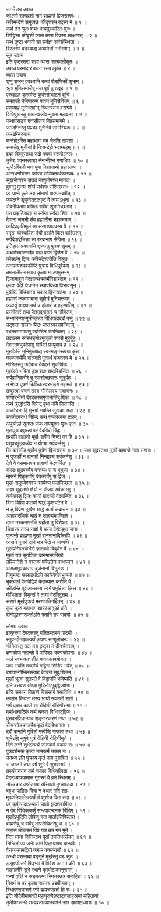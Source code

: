 जनमेजय उवाच  
कोऽसौ सत्यव्रतो नाम ब्राह्मणो द्विजसत्तमः ।  
कस्मिन्देशे समुत्पन्नः कीदृशश्च वदस्व मे ॥ १ ॥  
कथं तेन श्रुतः शब्दः कथमुच्चारितः पुनः ।  
सिद्धिश्च कीदृशी जाता तस्य विप्रस्य तत्क्षणात् ॥ २ ॥  
कथं तुष्टा भवानी सा सर्वज्ञा सर्वसंस्थिता ।  
विस्तरेण वदस्वाद्य कथामेतां मनोरमाम् ॥ ३ ॥  
सूत उवाच  
इति पृष्टस्तदा राज्ञा व्यासः सत्यवतीसुतः ।  
उवाच परमोदारं वचनं रसवच्छुचि ॥ ४ ॥  
व्यास उवाच  
शृणु राजन् प्रवक्ष्यामि कथां पौराणिकीं शुभाम् ।  
श्रुता मुनिसमाजेषु मया पूर्वं कुरूद्वह ॥ ५ ॥  
एकदाऽहं कुरुश्रेष्ठ कुर्वंस्तीर्थाटनं शुचि ।  
सम्प्राप्तो नैमिषारण्यं पावनं मुनिसेवितम् ॥ ६ ॥  
प्रणम्याहं मुनीन्सर्वान् स्थितस्तत्र वराश्रमे ।  
विधिपुत्रास्तु यत्रासञ्जीवन्मुक्ता महाव्रताः ॥ ७ ॥  
कथाप्रसङ्ग एवासीत्तत्र विप्रसमागमे ।  
जमदग्निस्तु पप्रच्छ मुनीनेवं समास्थितः ॥ ८ ॥  
जमदग्निरुवाच  
सन्देहोऽस्ति महाभागा मम चेतसि तापसाः ।  
समाजेषु मुनीनां वै निःसन्देहो भवाम्यहम् ॥ ९ ॥  
ब्रह्मा विष्णुस्तथा रुद्रो मघवा वरुणोऽनलः ।  
कुबेरः पवनस्त्वष्टा सेनानीश्च गणाधिपः ॥ १० ॥  
सूर्योऽश्विनौ भगः पूषा निशानाथो ग्रहास्तथा ।  
आराधनीयतमः कोऽत्र वाञ्छितार्थफलप्रदः ॥ ११ ॥  
सुखसेव्यश्च सततं चाशुतोषश्च मानदाः ।  
ब्रुवन्तु मुनयः शीघ्रं सर्वज्ञाः संशितव्रताः ॥ १२ ॥  
एवं प्रश्ने कृते तत्र लोमशो वाक्यमब्रवीत् ।  
जमदग्ने शृणुष्वैतद्यत्पृष्टं वै त्वयाऽधुना ॥ १३ ॥  
सेवनीयतमा शक्तिः सर्वेषां शुभमिच्छताम् ।  
परा प्रकृतिराद्या च सर्वगा सर्वदा शिवा ॥ १४ ॥  
देवानां जननी सैव ब्रह्मादीनां महात्मनाम् ।  
आदिप्रकृतिमूलं सा संसारपादपस्य वै ॥ १५ ॥  
स्मृता चोच्चारिता देवी ददाति किल वाञ्छितम् ।  
सर्वदैवार्द्रचित्ता सा वरदानाय सेविता ॥ १६ ॥  
इतिहासं प्रवक्ष्यामि शृण्वन्तु मुनयः शुभम् ।  
अक्षरोच्चारणादेव यथा प्राप्तं द्विजेन वै ॥ १७ ॥  
कोसलेषु द्विजः कश्चिद्देवदत्तेति विश्रुतः ।  
अनपत्यश्चकारेष्टिं पुत्राय विधिपूर्वकम् ॥ १८ ॥  
तमसातीरमास्थाय कृत्वा मण्डपमुत्तमम् ।  
द्विजानाहूय वेदज्ञान्सत्रकर्मविशारदान् ॥ १९ ॥  
कृत्वा वेदीं विधानेन स्थापयित्वा विभावसून् ।  
पुत्रेष्टिं विधिवत्तत्र चकार द्विजसत्तमः ॥ २० ॥  
ब्रह्माणं कल्पयामास सुहोत्रं मुनिसत्तमम् ।  
अध्वर्युं याज्ञवल्क्यं च होतारं च बृहस्पतिम् ॥ २१ ॥  
प्रस्तोतारं तथा पैलमुद्‌गातारं च गोभिलम् ।  
सभ्यानन्यान्मुनीन्कृत्वा विधिवत्प्रददौ वसु ॥ २२ ॥  
उद्‌गाता सामगः श्रेष्ठः सप्तस्वरसमन्वितम् ।  
रथन्तरमगायत्तु स्वरितेन समन्वितम् ॥ २३ ॥  
तदाऽस्य स्वरभङ्गोऽभूत्कृते श्वासे मुहुर्मुहुः ।  
देवदत्तश्चुकोपाशु गोभिलं प्रत्युवाच ह ॥ २४ ॥  
मूर्खोऽसि मुनिमुख्याद्य स्वरभङ्गस्त्वया कृतः ।  
काम्यकर्मणि सञ्जाते पुत्रार्थं यजतश्च मे ॥ २५ ॥  
गोभिलस्तु तदोवाच देवदत्तं सुकोपितः ।  
मूर्खस्ते भविता पुत्रः शठः शब्दविवर्जितः ॥ २६ ॥  
सर्वप्राणिशरीरे तु श्वासोच्छ्‌वासः सुदुर्ग्रहः ।  
न मेऽत्र दूषणं किञ्चित्स्वरभङ्गे महामते ॥ २७ ॥  
तच्छ्रुत्वा वचनं तस्य गोभिलस्य महात्मनः ।  
शापाद्‌भीतो देवदत्तस्तमुवाचातिदुःखितः ॥ २८ ॥  
कथं क्रुद्धोऽसि विप्रेन्द्र वृथा मयि निरागसि ।  
अक्रोधना हि मुनयो भवन्ति सुखदाः सदा ॥ २९ ॥  
स्वल्पेऽपराधे विप्रेन्द्र कथं शप्तस्त्वया ह्यहम् ।  
अपुत्रोऽहं सुतप्तः प्राक् तापयुक्तः पुनः कृतः ॥ ३० ॥  
मूर्खपुत्रादपुत्रत्वं वरं वेदविदो विदुः ।  
तथापि ब्राह्मणो मूर्खः सर्वेषां निन्द्य एव हि ॥ ३१ ॥  
पशुवच्छूद्रवच्चैव न योग्यः सर्वकर्मसु ।  
किं करोमीह मूर्खेण पुत्रेण द्विजसत्तम ॥ ३२ ॥
यथा शूद्रस्तथा मूर्खो ब्राह्मणो नात्र संशयः ।  
न पूजार्हो न दानार्हो निन्द्यश्च सर्वकर्मसु ॥ ३३ ॥  
देशे वै वसमानश्च ब्राह्मणो वेदवर्जितः ।  
करदः शूद्रवच्चैव मन्तव्यः स च भूभुजा ॥ ३४ ॥  
नासने पितृकार्येषु देवकार्येषु स द्विजः ।  
मूर्खः समुपवेश्यश्च कार्यश्च फलमिच्छता ॥ ३५ ॥  
राज्ञा शूद्रसमो ज्ञेयो न योज्यः सर्वकर्मसु ।  
कर्षकस्तु द्विजः कार्यो ब्राह्मणो वेदवर्जितः ॥ ३६ ॥  
विना विप्रेण कर्तव्यं श्राद्धं कुशचटेन वै ।  
न तु विप्रेण मूर्खेण श्राद्धं कार्यं कदाचन ॥ ३७ ॥  
आहारादधिकं चान्नं न दातव्यमपण्डिते ।  
दाता नरकमाप्नोति ग्रहीता तु विशेषतः ॥ ३८ ॥  
धिग्राज्यं तस्य राज्ञो वै यस्य देशेऽबुधा जनाः ।  
पूज्यन्ते ब्राह्मणा मूर्खा दानमानादिकैरपि ॥ ३९ ॥  
आसने पूजने दाने यत्र भेदो न चाण्वपि ।  
मूर्खपण्डितयोर्भेदो ज्ञातव्यो विबुधेन वै ॥ ४० ॥  
मूर्खा यत्र सुगर्विष्ठा दानमानपरिग्रहैः ।  
तस्मिन्देशे न वस्तव्यं पण्डितेन कथञ्चन ॥ ४१ ॥  
असतामुपकाराय दुर्जनानां विभूतयः ।  
पिचुमन्दः फलाढ्योऽपि काकैरेवोपभुज्यते ॥ ४२ ॥  
भुक्त्वान्नं वेदविद्विप्रो वेदाभ्यासं करोति वै ।  
क्रीडन्ति पूर्वजास्तस्य स्वर्गे प्रमुदिताः किल ॥ ४३ ॥  
गोभिलातः विमुक्तं वै त्वया वेदविदुत्तम ।  
संसारे मूर्खपुत्रत्वं मरणादतिगर्हितम् ॥ ४४ ॥  
कृपां कुरु महाभाग शापस्यानुग्रहं प्रति ।  
दीनोद्धारणशक्तोऽसि पतामि तव पादयोः ॥ ४५ ॥  
  
लोमश उवाच  
इत्युक्त्वा देवदत्तस्तु पतितस्तस्य पादयोः ।  
स्तुवन्दीनहृदत्यर्थं कृपणः साश्रुलोचनः ॥ ४६ ॥  
गोभिलस्तु तदा तत्र दृष्ट्वा तं दीनचेतसम् ।  
क्षणकोपा महान्तो वै पापिष्ठाः कल्पकोपनाः ॥ ४७ ॥  
जलं स्वभावतः शीतं पावकातपयोगतः ।  
उष्णं भवति तच्छीघ्रं तद्विना शिशिरं भवेत् ॥ ४८ ॥  
दयावान्गोभिलस्त्वाह देवदत्तं सुदुःखितम् ।  
मूर्खो भूत्वा सुतस्ते वै विद्वानपि भविष्यति ॥ ४९ ॥  
इति दत्तवरः सोऽथ मुदितोऽभूद्‌द्विजर्षभः ।  
इष्टिं समाप्य विप्रान्वै विससर्ज यथाविधि ॥ ५० ॥  
कालेन कियता तस्य भार्या रूपमती सती ।  
गर्भं दधार काले सा रोहिणी रोहिणीसमा ॥ ५१ ॥  
गर्भाधानादिकं कर्म चकार विधिवद्‌द्विजः ।  
पुंसवनविधानञ्च शृङ्गारकरणं तथा ॥ ५२ ॥  
सीमन्तोन्नयनञ्चैव कृतं वेदविधानतः ।  
ददौ दानानि मुदितो मत्वेष्टिं सफलां तथा ॥ ५३ ॥  
शुभेऽह्नि सुषुवे पुत्रं रोहिणी रोहिणीयुते ।  
दिने लग्ने शुभेऽत्यर्थं जातकर्म चकार सः ॥ ५४ ॥  
पुत्रदर्शनकं कृत्वा नामकर्म चकार च ।  
उतथ्य इति पुत्रस्य कृतं नाम पुराविदा ॥ ५५ ॥  
स चाष्टमे तथा वर्षे शुभे वै शुभवासरे ।  
तस्योपनयनं कर्म चकार विधिवत्पिता ॥ ५६ ॥  
वेदमध्यापयामास गुरुस्तं वै व्रते स्थितम् ।  
नोच्चचार तथोतथ्यः संस्थितो मुग्धवत्तदा ॥ ५७ ॥  
बहुधा पाठितः पित्रा न दधार मतिं शठः ।  
मूढवत्तिष्ठतेऽत्यर्थं तं शुशोच पिता तदा ॥ ५८ ॥  
एवं कुर्वन्सदाऽभ्यासं जातो द्वादशवार्षिकः ।  
न वेद विधिवत्कर्तुं सन्ध्यावन्दनकं विधिम् ॥ ५९ ॥  
मूर्खोऽभूदिति लोकेषु गता वार्ताऽतिविस्तरा ।  
ब्राह्मणेषु च सर्वेषु तापसेष्वितरेषु च ॥ ६० ॥  
जहास लोकस्तं विप्रं यत्र तत्र गतं मुने ।  
पिता माता निनिन्दाथ मूर्खं तमतिभर्त्सयन् ॥ ६१ ॥  
निन्दितोऽथ जनैः कामं पितृभ्यामथ बान्धवैः ।  
वैराग्यमगमद्विप्रो जगाम वनमप्यसौ ॥ ६२ ॥  
अन्धो वरस्तथा पङ्गुर्न मूर्खस्तु वरः सुतः ।  
इत्युक्तोऽसौ पितृभ्यां वै विवेश काननं प्रति ॥ ६३ ॥  
गङ्गातीरे शुभे स्थाने कृत्वोटजमनुत्तमम् ।  
वन्यां वृत्तिं च सङ्कल्प्य स्थितस्तत्र समाहितः ॥ ६४ ॥  
नियमं च परं कृत्वा नासत्यं प्रब्रवीम्यहम् ।  
स्थितस्तत्राश्रमे रम्ये ब्रह्मचर्यव्रतो हि सः ॥ ६५ ॥  
इति श्रीदेवीभागवते महापुराणेऽष्टादशसाहस्र्यां संहितायां  
तृतीयस्कन्धे सत्यव्रताख्यानवर्णनं नाम दशमोऽध्यायः ॥ १० ॥
